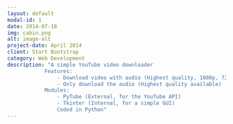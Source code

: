 ```yaml
---
layout: default
modal-id: 1
date: 2014-07-18
img: cabin.png
alt: image-alt
project-date: April 2014
client: Start Bootstrap
category: Web Development
description: "A simple YouTube video downloader
            Features:
                - Download video with audio (Highest quality, 1080p, 720p)
                - Only download the audio (Highest quality available)
            Modules:
                - PyTube (External, for the YouTube API)
                - Tkinter (Internal, for a simple GUI)
                Coded in Python"
---
```

